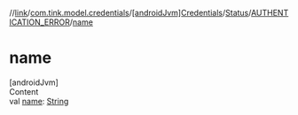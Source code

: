 //[link](../../../../index.md)/[com.tink.model.credentials](../../../index.md)/[[androidJvm]Credentials](../../index.md)/[Status](../index.md)/[AUTHENTICATION_ERROR](index.md)/[name](name.md)



# name  
[androidJvm]  
Content  
val [name](name.md): [String](https://kotlinlang.org/api/latest/jvm/stdlib/kotlin/-string/index.html)  



